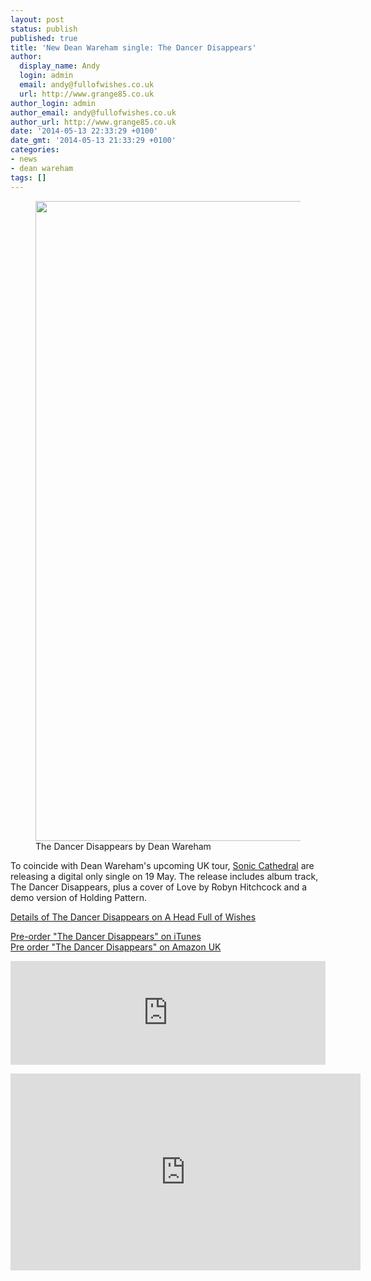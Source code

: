 ```yaml
---
layout: post
status: publish
published: true
title: 'New Dean Wareham single: The Dancer Disappears'
author:
  display_name: Andy
  login: admin
  email: andy@fullofwishes.co.uk
  url: http://www.grange85.co.uk
author_login: admin
author_email: andy@fullofwishes.co.uk
author_url: http://www.grange85.co.uk
date: '2014-05-13 22:33:29 +0100'
date_gmt: '2014-05-13 21:33:29 +0100'
categories:
- news
- dean wareham
tags: []
---
```

<p><figure class="caption aligncenter"><img src="http://media.fullofwishes.co.uk/05-dean_wareham/sleeves/dean-wareham-the-dancer-disappears.jpg" width="1024" height="1024" class /><figcaption class="caption-text"> The Dancer Disappears by Dean Wareham</figcaption></figure>
To coincide with Dean Wareham's upcoming UK tour, <a href="http://www.soniccathedral.co.uk">Sonic Cathedral</a> are releasing a digital only single on 19 May. The release includes album track, The Dancer Disappears, plus a cover of Love by Robyn Hitchcock and a demo version of Holding Pattern.</p>
<p><a href="/database/release/the-dancer-disappears/" title="The Dancer Disappears">Details of The Dancer Disappears on A Head Full of Wishes</a></p>
<p><a href="https://itunes.apple.com/gb/album/the-dancer-disappears-single/id860699894">Pre-order "The Dancer Disappears" on iTunes</a><br />
<a href="http://www.amazon.co.uk/gp/product/B00JMQJ040/ref=as_li_ss_tl?ie=UTF8&camp=1634&creative=19450&creativeASIN=B00JMQJ040&linkCode=as2&tag=aheadfullofwi-21">Pre order "The Dancer Disappears" on Amazon UK</a><img src="http://ir-uk.amazon-adsystem.com/e/ir?t=aheadfullofwi-21&l=as2&o=2&a=B00JMQJ040" width="1" height="1" border="0" alt="" style="border:none !important; margin:0px !important;" /></p>
<p><iframe width="100%" height="166" scrolling="no" frameborder="no" src="https://w.soundcloud.com/player/?url=https%3A//api.soundcloud.com/tracks/141841039&amp;color=ff5500&amp;auto_play=false&amp;hide_related=false&amp;show_artwork=true"></iframe></p>
<iframe width="560" height="315" src="https://www.youtube.com/embed/4Jr4SmThHHk" frameborder="0" allowfullscreen></iframe>
